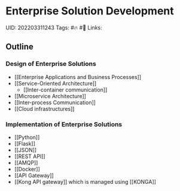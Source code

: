 # Enterprise Solution Development
UID: 202203311243
Tags: #🔥 #🌱 
Links: 

## Outline
### Design of Enterprise Solutions
- [[Enterprise Applications and Business Processes]]
- [[Service-Oriented Architecture]]
	- [[Inter-container communication]]
- [[Microservice Architecture]]
- [[Inter-process Communication]]
- [[Cloud infrastructures]]

### Implementation of Enterprise Solutions
- [[Python]]
- [[Flask]]
- [[JSON]]
- [[REST API]]
- [[AMQP]]
- [[Docker]]
- [[API Gateway]]
- [[Kong API gateway]] which is managed using [[KONGA]]

